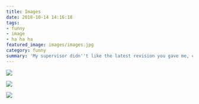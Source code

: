 ```yaml
---
title: Images
date: 2018-10-14 14:16:18
tags: 
- funny
- image
- ha ha ha 
featured_image: images/images.jpg
category: funny
summary: 'My supervisor didn''t like the latest revision you gave me, can you switch back to the first revision?'
---
```



![](https://i.imgur.com/e3IThOI.gif)

![](https://i.imgur.com/cShOYbq.jpg)

![](https://i.imgur.com/fS0xs0C.jpg)
